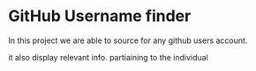 # GitHub Username finder

In this project we are able to source for any github users account.

it also display relevant info. partiaining to the individual
